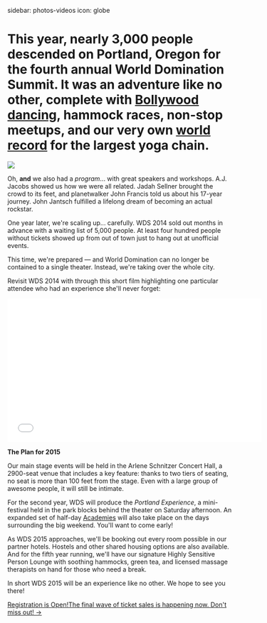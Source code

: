 sidebar: photos-videos
icon: globe

# This year, nearly 3,000 people descended on Portland, Oregon for the fourth annual World Domination Summit. It was an adventure like no other, complete with [Bollywood dancing](/speakers/dj-prashant), hammock races, non-stop meetups, and our very own [world record](/2014-world-record) for the largest yoga chain.
<div class="zig-zags_blue"></div>

<img id="story-img-1" src="/images/story/circle-1.jpg"/>

Oh, **and** we also had a *program*... with great speakers and workshops. A.J. Jacobs showed us how we were all related. Jadah Sellner brought the crowd to its feet, and planetwalker John Francis told us about his 17-year journey. John Jantsch fulfilled a lifelong dream of becoming an actual rockstar.

One year later, we're scaling up... carefully. WDS 2014 sold out months in advance with a waiting list of 5,000 people. At least four hundred people without tickets showed up from out of town just to hang out at unofficial events.

This time, we're prepared — and World Domination can no longer be contained to a single theater. Instead, we're taking over the whole city.

Revisit WDS 2014 with through this short film highlighting one particular attendee who had an experience she'll never forget:

<iframe src="//player.vimeo.com/video/109903000?title=0&amp;byline=0&amp;portrait=0&amp;color=adbf27" width="570" height="321" frameborder="0" webkitallowfullscreen mozallowfullscreen allowfullscreen></iframe>

<div class="line-canvas"></div>

**The Plan for 2015**

Our main stage events will be held in the Arlene Schnitzer Concert Hall, a 2900-seat venue that includes a key feature: thanks to two tiers of seating, no seat is more than 100 feet from the stage. Even with a large group of awesome people, it will still be intimate.

For the second year, WDS will produce the *Portland Experience*, a mini-festival held in the park blocks behind the theater on Saturday afternoon. An expanded set of half-day [Academies](/academies) will also take place on the days surrounding the big weekend. You'll want to come early!

As WDS 2015 approaches, we'll be booking out every room possible in our partner hotels. Hostels and other shared housing options are also available. And for the fifth year running, we'll have our signature Highly Sensitive Person Lounge with soothing hammocks, green tea, and licensed massage therapists on hand for those who need a break.

In short WDS 2015 will be an experience like no other. We hope to see you there!

<a href="/register" class="register-banner"><span class="reg-heading">Registration is Open!</span><span class="reg-subhead">The final wave of ticket sales is happening now. Don't miss out! &rarr;</span></a>

